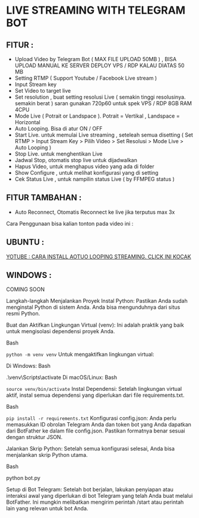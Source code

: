 # LIVE STREAMING WITH TELEGRAM BOT

## FITUR :
-  Upload Video by Telegram Bot ( MAX FILE UPLOAD 50MB ) , BISA UPLOAD MANUAL KE SERVER DEPLOY VPS / RDP KALAU DIATAS 50 MB
- Setting RTMP ( Support Youtube / Facebook Live stream )
- Input Stream key
- Set Video to target live
- Set resolution , buat setting resolusi Live ( semakin tinggi resolusinya. semakin berat ) saran gunakan 720p60 untuk spek VPS / RDP 8GB RAM 4CPU
- Mode Live ( Potrait or Landspace ). Potrait = Vertikal , Landspace = Horizontal
- Auto Looping. Bisa di atur ON / OFF
- Start Live. untuk memulai Live streaming , seteleah  semua disetting ( Set RTMP > Input Stream Key > Pilih Video > Set Resolusi > Mode Live > Auto Looping )
- Stop Live. untuk menghentikan Live
- Jadwal Stop, otomatis stop live untuk dijadwalkan
- Hapus Video, untuk menghapus video yang ada di folder
- Show Configure , untuk melihat konfigurasi yang di setting
- Cek Status Live , untuk nampilin status Live ( by FFMPEG status )

## FITUR TAMBAHAN :
- Auto Reconnect, Otomatis Reconnect ke live jika terputus max 3x

Cara Penggunaan bisa kalian tonton pada video ini :

## UBUNTU :
[YOTUBE : CARA INSTALL AOTUO LOOPING STREAMING. CLICK INI KOCAK](https://youtu.be/Qqm2LUaOkBA)

## WINDOWS :
COMING SOON

Langkah-langkah Menjalankan Proyek
Instal Python: Pastikan Anda sudah menginstal Python di sistem Anda. Anda bisa mengunduhnya dari situs resmi Python.

Buat dan Aktifkan Lingkungan Virtual (venv):
Ini adalah praktik yang baik untuk mengisolasi dependensi proyek Anda.

Bash

`python -m venv venv`
Untuk mengaktifkan lingkungan virtual:

Di Windows:
Bash

.\venv\Scripts\activate
Di macOS/Linux:
Bash

`source venv/bin/activate`
Instal Dependensi:
Setelah lingkungan virtual aktif, instal semua dependensi yang diperlukan dari file requirements.txt.

Bash

`pip install -r requirements.txt`
Konfigurasi config.json:
Anda perlu memasukkan ID obrolan Telegram Anda dan token bot yang Anda dapatkan dari BotFather ke dalam file config.json. Pastikan formatnya benar sesuai dengan struktur JSON.

Jalankan Skrip Python:
Setelah semua konfigurasi selesai, Anda bisa menjalankan skrip Python utama.

Bash

python bot.py

Setup di Bot Telegram:
Setelah bot berjalan, lakukan penyiapan atau interaksi awal yang diperlukan di bot Telegram yang telah Anda buat melalui BotFather. Ini mungkin melibatkan mengirim perintah /start atau perintah lain yang relevan untuk bot Anda.


